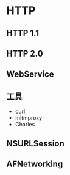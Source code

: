 # HTTP

## HTTP 1.1

## HTTP 2.0

## WebService

## 工具
- curl
- mitmproxy
- Charles

## NSURLSession

## AFNetworking
